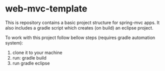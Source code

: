 # web-mvc-template
This is repository contains a basic project structure for spring-mvc apps. It also includes a gradle script which creates (on build) an eclipse project.

To work with this project follow bellow steps (requires gradle automation system): 
1) clone it to your machine
2) run: gradle build
3) run gradle eclipse
